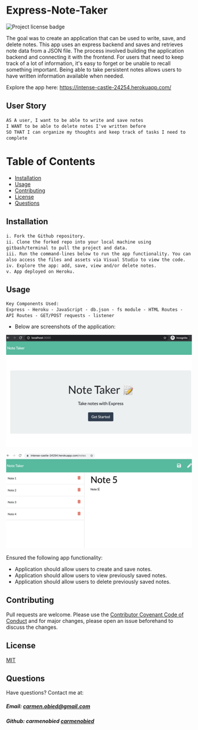 # Express-Note-Taker
![Project license badge](https://img.shields.io/badge/license-MIT-brightgreen)

The goal was to create an application that can be used to write, save, and delete notes. This app uses an express backend and saves and retrieves note data from a JSON file. The process involved building the application backend and connecting it with the frontend. For users that need to keep track of a lot of information, it's easy to forget or be unable to recall something important. Being able to take persistent notes allows users to have written information available when needed.

Explore the app here: https://intense-castle-24254.herokuapp.com/

## User Story
```
AS A user, I want to be able to write and save notes
I WANT to be able to delete notes I've written before
SO THAT I can organize my thoughts and keep track of tasks I need to complete
```

# Table of Contents
  * [Installation](#Installation)
  * [Usage](#Usage)
  * [Contributing](#Contributing)
  * [License](#License)
  * [Questions](#Questions)

## Installation
```
i. Fork the Github repository.
ii. Clone the forked repo into your local machine using gitbash/terminal to pull the project and data.
iii. Run the command-lines below to run the app functionality. You can also access the files and assets via Visual Studio to view the code. 
iv. Explore the app: add, save, view and/or delete notes.
v. App deployed on Heroku.
```

## Usage
```
Key Components Used:
Express - Heroku - JavaScript - db.json - fs module - HTML Routes - API Routes - GET/POST requests - listener
```
* Below are screenshots of the application:

![Express Note Taker Screenshot: HTML](./public/assets/images/expressNoteTaker_html_screenshot.png)

![Express Note Taker Screenshot: NOTES](./public/assets/images/NoteTaker_heroku.png)

Ensured the following app functionality: 
* Application should allow users to create and save notes.
* Application should allow users to view previously saved notes.
* Application should allow users to delete previously saved notes.

## Contributing
Pull requests are welcome. Please use the [Contributor Covenant Code of Conduct](https://www.contributor-covenant.org/version/2/0/code_of_conduct/code_of_conduct.md) and for major changes, please open an issue beforehand to discuss the changes.

## License 
[MIT](https://choosealicense.com/licenses/mit/)

## Questions  
Have questions? Contact me at:
##### Email: carmen.obied@gmail.com
##### Github:  **carmenobied** [carmenobied](https://github.com/carmenobied)